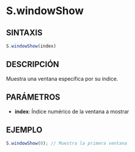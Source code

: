 # S.windowShow

## SINTAXIS
```javascript
S.windowShow(index)
```

## DESCRIPCIÓN
Muestra una ventana específica por su índice.

## PARÁMETROS
- **index**: Índice numérico de la ventana a mostrar

## EJEMPLO
```javascript
S.windowShow(0); // Muestra la primera ventana
```